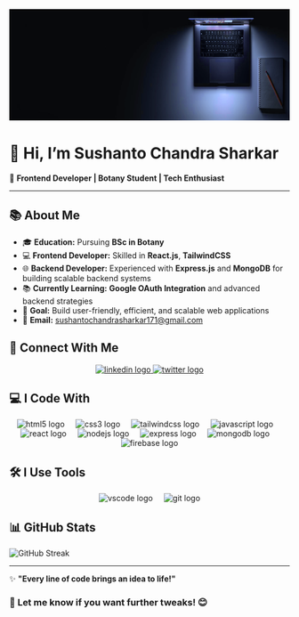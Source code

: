 <div align="center">
  <img height="200" src="https://raw.githubusercontent.com/Sushanto171/Sushanto171/refs/heads/main/github_initial.png" />
</div>

# 👋 Hi, I’m **Sushanto Chandra Sharkar**

🌟 **Frontend Developer | Botany Student | Tech Enthusiast**

---

## 📚 **About Me**

- 🎓 **Education:** Pursuing **BSc in Botany**  
- 💻 **Frontend Developer:** Skilled in **React.js**, **TailwindCSS**  
- 🌐 **Backend Developer:** Experienced with **Express.js** and **MongoDB** for building scalable backend systems  
- 📚 **Currently Learning:** **Google OAuth Integration** and advanced backend strategies  
- 🎯 **Goal:** Build user-friendly, efficient, and scalable web applications  
- 📧 **Email:** [sushantochandrasharkar171@gmail.com](mailto:sushantochandrasharkar171@gmail.com)  


## 🤝 **Connect With Me**

<div align="center">
  <a href="https://www.linkedin.com/in/sushanto-chandra-sharkar-144b95339/" target="_blank">
    <img src="https://raw.githubusercontent.com/maurodesouza/profile-readme-generator/master/src/assets/icons/social/linkedin/default.svg" width="52" height="40" alt="linkedin logo" />
  </a>
  <a href="https://x.com/sushanto171" target="_blank">
    <img src="https://raw.githubusercontent.com/maurodesouza/profile-readme-generator/master/src/assets/icons/social/twitter/default.svg" width="52" height="40" alt="twitter logo" />
  </a>
</div>


## 💻 **I Code With**

<div align="center">
  <img src="https://cdn.jsdelivr.net/gh/devicons/devicon/icons/html5/html5-original.svg" height="40" alt="html5 logo" />
  <img width="12" />
  <img src="https://cdn.jsdelivr.net/gh/devicons/devicon/icons/css3/css3-original.svg" height="40" alt="css3 logo" />
  <img width="12" />
  <img src="https://cdn.jsdelivr.net/gh/devicons/devicon/icons/tailwindcss/tailwindcss-original-wordmark.svg" height="40" alt="tailwindcss logo" />
  <img width="12" />
  <img src="https://cdn.jsdelivr.net/gh/devicons/devicon/icons/javascript/javascript-original.svg" height="40" alt="javascript logo" />
  <img width="12" />
  <img src="https://cdn.jsdelivr.net/gh/devicons/devicon/icons/react/react-original.svg" height="40" alt="react logo" />
  <img width="12" />
  <img src="https://cdn.jsdelivr.net/gh/devicons/devicon/icons/nodejs/nodejs-original.svg" height="40" alt="nodejs logo" />
  <img width="12" />
  <img src="https://cdn.jsdelivr.net/gh/devicons/devicon/icons/express/express-original.svg" height="40" alt="express logo" />
  <img width="12" />
  <img src="https://cdn.jsdelivr.net/gh/devicons/devicon/icons/mongodb/mongodb-original.svg" height="40" alt="mongodb logo" />
  <img width="12" />
  <img src="https://cdn.jsdelivr.net/gh/devicons/devicon/icons/firebase/firebase-plain.svg" height="40" alt="firebase logo" />
</div>


## 🛠️ **I Use Tools**

<div align="center">
  <img src="https://cdn.jsdelivr.net/gh/devicons/devicon/icons/vscode/vscode-original.svg" height="40" alt="vscode logo" />
  <img width="12" />
  <img src="https://cdn.jsdelivr.net/gh/devicons/devicon/icons/git/git-original.svg" height="40" alt="git logo" />
</div>


## 📊 **GitHub Stats**

<div>
  <img src="https://github-readme-streak-stats.herokuapp.com/?user=Sushanto171&theme=radical" alt="GitHub Streak" />
</div>

---

✨ **"Every line of code brings an idea to life!"**

### 🚀 **Let me know if you want further tweaks!** 😊
